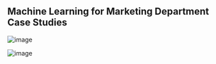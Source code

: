 ## Machine Learning for Marketing Department Case Studies

![image](https://user-images.githubusercontent.com/37673834/169011316-46b70446-5056-4e82-a410-34667adff6e5.png)

![image](https://user-images.githubusercontent.com/37673834/169012995-3da6004b-a4d9-413b-949e-7f80442edd69.png)
